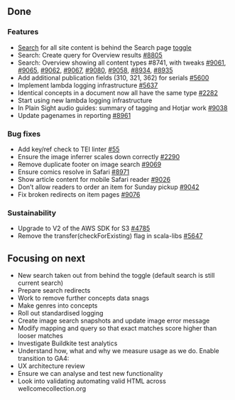 ## Done

### Features
- [Search](https://wellcomecollection.org/search) for all site content is behind the Search page [toggle](https://dash.wellcomecollection.org/toggles/)
-	Search: Create query for Overview results [#8805](https://github.com/wellcomecollection/wellcomecollection.org/issues/8805)
-	Search: Overview showing all content types #8741, with tweaks [#9061](https://github.com/wellcomecollection/wellcomecollection.org/issues/9061), [#9065](https://github.com/wellcomecollection/wellcomecollection.org/issues/9065), [#9062](https://github.com/wellcomecollection/wellcomecollection.org/issues/9062), [#9067](https://github.com/wellcomecollection/wellcomecollection.org/issues/9067), [#9080](https://github.com/wellcomecollection/wellcomecollection.org/issues/9080), [#9058](https://github.com/wellcomecollection/wellcomecollection.org/issues/9058), [#8934](https://github.com/wellcomecollection/wellcomecollection.org/issues/8934), [#8935](https://github.com/wellcomecollection/wellcomecollection.org/issues/8935)
-	Add additional publication fields (310, 321, 362) for serials [#5600](https://github.com/wellcomecollection/platform/issues/5600)
-	Implement lambda logging infrastructure [#5637](https://github.com/wellcomecollection/platform/issues/5637)
-	Identical concepts in a document now all have the same type [#2282](https://github.com/wellcomecollection/catalogue-pipeline/issues/2282)
-	Start using new lambda logging infrastructure 
-	In Plain Sight audio guides: summary of tagging and Hotjar work [#9038](https://github.com/wellcomecollection/wellcomecollection.org/issues/9038)
-	Update pagenames in reporting [#8961](https://github.com/wellcomecollection/wellcomecollection.org/issues/8961)


### Bug fixes
-	Add key/ref check to TEI linter [#55](https://github.com/wellcomecollection/wellcome-collection-tei/issues/55)
-	Ensure the image inferrer scales down correctly [#2290](https://github.com/wellcomecollection/catalogue-pipeline/issues/2290)
-	Remove duplicate footer on image search [#9069](https://github.com/wellcomecollection/wellcomecollection.org/issues/9069)
-	Ensure comics resolve in Safari [#8971](https://github.com/wellcomecollection/wellcomecollection.org/issues/8971)
-	Show article content for mobile Safari reader [#9026](https://github.com/wellcomecollection/wellcomecollection.org/issues/9026)
-	Don’t allow readers to order an item for Sunday pickup [#9042](https://github.com/wellcomecollection/wellcomecollection.org/issues/9038)
-	Fix broken redirects on item pages [#9076](https://github.com/wellcomecollection/wellcomecollection.org/pull/9076)


### Sustainability
- Upgrade to V2 of the AWS SDK for S3 [#4785](https://github.com/wellcomecollection/platform/issues/4785)
-	Remove the transfer(checkForExisting) flag in scala-libs [#5647](https://github.com/wellcomecollection/platform/issues/5647)


## Focusing on next
-	New search taken out from behind the toggle (default search is still current search)
-	Prepare search redirects
-	Work to remove further concepts data snags
-	Make genres into concepts 
-	Roll out standardised logging
-	Create image search snapshots and update image error message
-	Modify mapping and query so that exact matches score higher than looser matches
-	Investigate Buildkite test analytics
-	Understand how, what and why we measure usage as we do. Enable transition to GA4:
-	UX architecture review 
-	Ensure we can analyse and test new functionality
-	Look into validating automating valid HTML across wellcomecollection.org
